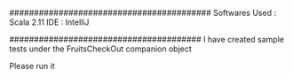 #########################################
Softwares Used : Scala 2.11
IDE : IntelliJ


#######################################
I have created sample tests under the FruitsCheckOut companion object

Please run it